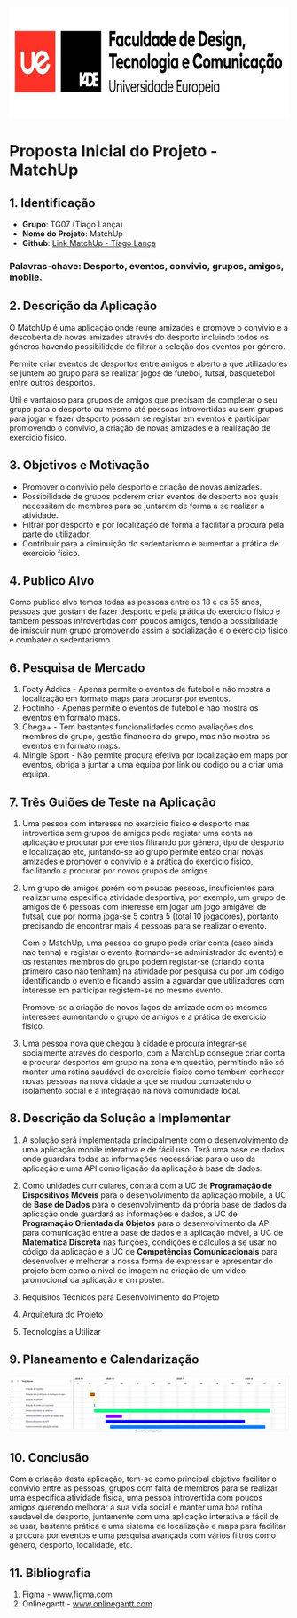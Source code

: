 <img src="../Imagens/iade_ue.jpg" alt="IADE - Universidade Europeia" width="600" height="200" />

# Proposta Inicial do Projeto - MatchUp
## 1. Identificação
- **Grupo**: TG07 (Tiago Lança)
- **Nome do Projeto**: MatchUp
- **Github**: <a href="https://github.com/tiago-lanca/MatchUp-Tiago-Lanca" target="_blank">Link MatchUp - Tiago Lança</a>

### Palavras-chave: Desporto, eventos, convivio, grupos, amigos, mobile.

## 2. Descrição da Aplicação
O MatchUp é uma aplicação onde reune amizades e promove o convivio e a descoberta de novas amizades através do desporto incluindo todos os géneros havendo possibilidade de filtrar a seleção dos eventos por género.

Permite criar eventos de desportos entre amigos e aberto a que utilizadores se juntem ao grupo para se realizar jogos de futebol, futsal, basquetebol entre outros desportos.

Útil e vantajoso para grupos de amigos que precisam de completar o seu grupo para o desporto ou mesmo até pessoas introvertidas ou sem grupos para jogar e fazer desporto possam se registar em eventos e participar promovendo o convivio, a criação de novas amizades e a realização de exercicio fisico.



## 3. Objetivos e Motivação
- Promover o convivio pelo desporto e criação de novas amizades.
- Possibilidade de grupos poderem criar eventos de desporto nos quais necessitam de membros para se juntarem de forma a se realizar a atividade.
- Filtrar por desporto e por localização de forma a facilitar a procura pela parte do utilizador.
- Contribuir para a diminuição do sedentarismo e aumentar a prática de exercicio fisico.


## 4. Publico Alvo
Como publico alvo temos todas as pessoas entre os 18 e os 55 anos, pessoas que gostam de fazer desporto e pela prática do exercicio fisico e tambem pessoas introvertidas com poucos amigos, tendo a possibilidade de imiscuir num grupo promovendo assim a socialização e o exercicio fisico e combater o sedentarismo.


## 6. Pesquisa de Mercado
1. Footy Addics - Apenas permite o eventos de futebol e não mostra a localização em formato maps para procurar por eventos.
2. Footinho - Apenas permite o eventos de futebol e não mostra os eventos em formato maps.
3. Chega+ - Tem bastantes funcionalidades como avaliações dos membros do grupo, gestão financeira do grupo, mas não mostra os eventos em formato maps.
4. Mingle Sport - Não permite procura efetiva por localização em maps por eventos, obriga a juntar a uma equipa por link ou codigo ou a criar uma equipa.


## 7. Três Guiões de Teste na Aplicação
1. Uma pessoa com interesse no exercicio fisico e desporto mas introvertida sem grupos de amigos pode registar uma conta na aplicação e procurar por eventos filtrando por género, tipo de desporto e localização etc, juntando-se ao grupo permite então criar novas amizades e promover o convivio e a prática do exercicio fisico, facilitando a procurar por novos grupos de amigos.
2. Um grupo de amigos porém com poucas pessoas, insuficientes para realizar uma especifica atividade desportiva, por exemplo, um grupo de amigos de 6 pessoas com interesse em jogar um jogo amigável de futsal, que por norma joga-se 5 contra 5 (total 10 jogadores), portanto precisando de encontrar mais 4 pessoas para se realizar o evento.

   Com o MatchUp, uma pessoa do grupo pode criar conta (caso ainda nao tenha) e registar o evento (tornando-se administrador do evento) e os restantes membros do grupo podem registar-se (criando conta primeiro caso não tenham) na atividade por pesquisa ou por um código identificando o evento e ficando assim a aguardar que utilizadores com interesse em participar registem-se no mesmo evento.
   
   Promove-se a criação de novos laços de amizade com os mesmos interesses aumentando o grupo de amigos e a prática de exercicio fisico.

3. Uma pessoa nova que chegou à cidade e procura integrar-se socialmente através do desporto, com a MatchUp consegue criar conta e procurar desportos em grupo na zona em questão, permitindo não só manter uma rotina saudável de exercicio fisico como tambem conhecer novas pessoas na nova cidade a que se mudou combatendo o isolamento social e a integração na nova comunidade local.


## 8. Descrição da Solução a Implementar
1. A solução será implementada principalmente com o desenvolvimento de uma aplicação mobile interativa e de fácil uso. Terá uma base de dados onde guardará todas as informações necessárias para o uso da aplicação e uma API como ligação da aplicação à base de dados.


2. Como unidades curriculares, contará com a UC de **Programação de Dispositivos Móveis** para o desenvolvimento da aplicação mobile, a UC de **Base de Dados** para o desenvolvimento da própria base de dados da aplicação onde guardará as informações e dados, a UC de **Programação Orientada da Objetos** para o desenvolvimento da API para comunicação entre a base de dados e a aplicação móvel, a UC de **Matemática Discreta** nas funções, condições e cálculos a se usar no código da aplicação e a UC de **Competências Comunicacionais** para desenvolver e melhorar a nossa forma de expressar e apresentar do projeto bem como a nivel de imagem na criação de um video promocional da aplicação e um poster.

3. Requisitos Técnicos para Desenvolvimento do Projeto
4. Arquitetura do Projeto
5. Tecnologias a Utilizar


## 9. Planeamento e Calendarização
![Planeamento e Calendarização em gráfico](../Imagens/OnlineGantt20250927.png)


## 10. Conclusão
Com a criação desta aplicação, tem-se como principal objetivo facilitar o convivio entre as pessoas, grupos com falta de membros para se realizar uma especifica atividade fisica, uma pessoa introvertida com poucos amigos querendo melhorar a sua vida social e manter uma boa rotina saudavel de desporto, juntamente com uma aplicação interativa e fácil de se usar, bastante prática e uma sistema de localização e maps para facilitar a procura por eventos e uma pesquisa avançada com vários filtros como género, desporto, localidade, etc.



## 11. Bibliografia
1. Figma - www.figma.com
2. Onlinegantt - www.onlinegantt.com
